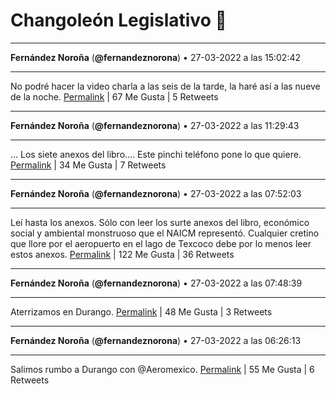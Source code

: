 # Changoleón Legislativo 🙈
*****
**Fernández Noroña** (**@fernandeznorona**) • 27-03-2022 a las 15:02:42
*****
No podré hacer la video charla a las seis de la tarde, la haré así a las nueve de la noche.
[Permalink](https://twitter.com/fernandeznorona/status/1508217980248862729) | 67 Me Gusta | 5 Retweets
*****
**Fernández Noroña** (**@fernandeznorona**) • 27-03-2022 a las 11:29:43
*****
… Los siete anexos del libro…. Este pinchi teléfono pone lo que quiere.
[Permalink](https://twitter.com/fernandeznorona/status/1508164379698683909) | 34 Me Gusta | 7 Retweets
*****
**Fernández Noroña** (**@fernandeznorona**) • 27-03-2022 a las 07:52:03
*****
Leí hasta los anexos. Sólo con leer  los surte anexos del libro, económico social y ambiental monstruoso que el NAICM representó. Cualquier  cretino que llore por el aeropuerto en el lago de Texcoco debe por lo menos leer estos anexos.
[Permalink](https://twitter.com/fernandeznorona/status/1508109603980075020) | 122 Me Gusta | 36 Retweets
*****
**Fernández Noroña** (**@fernandeznorona**) • 27-03-2022 a las 07:48:39
*****
Aterrizamos en Durango.
[Permalink](https://twitter.com/fernandeznorona/status/1508108749755592710) | 48 Me Gusta | 3 Retweets
*****
**Fernández Noroña** (**@fernandeznorona**) • 27-03-2022 a las 06:26:13
*****
Salimos rumbo a Durango con @Aeromexico.
[Permalink](https://twitter.com/fernandeznorona/status/1508088002022678530) | 55 Me Gusta | 6 Retweets